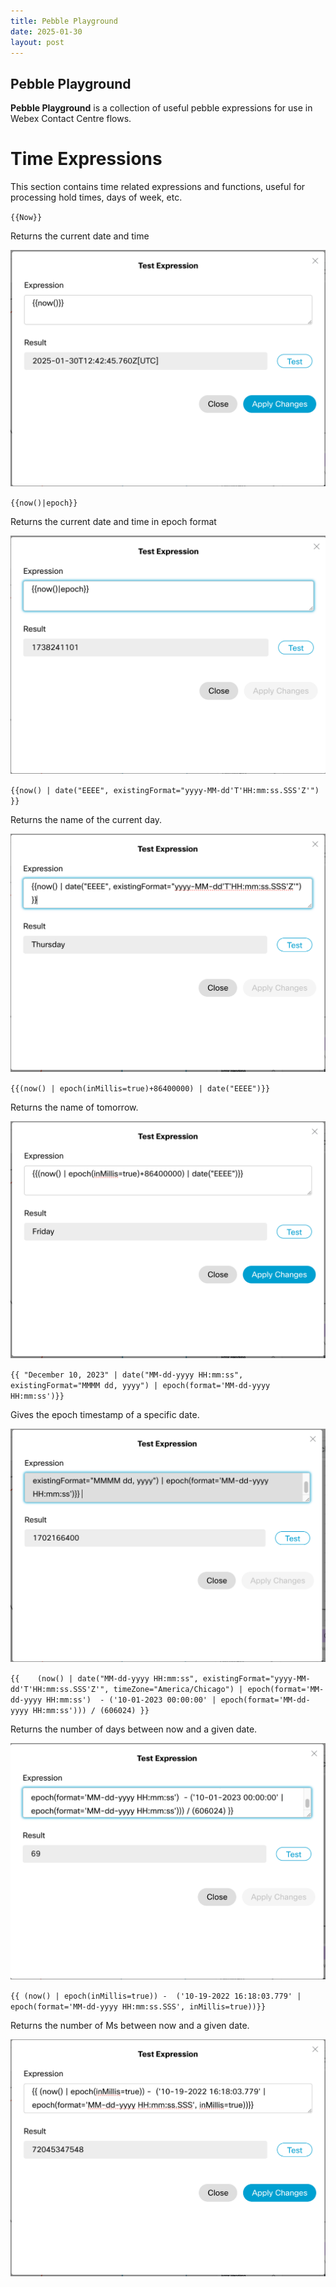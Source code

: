 ```yaml
---
title: Pebble Playground
date: 2025-01-30
layout: post
---
```


## Pebble Playground

**Pebble Playground** is a collection of useful pebble expressions for use in Webex Contact Centre flows.

# Time Expressions

This section contains time related expressions and functions, useful for processing hold times, days of week, etc.

`{{Now}}`

Returns the current date and time

![Now()](../assets/images/Pebbleplayground/now.png)

`{{now()|epoch}}`

Returns the current date and time in epoch format

![Now() in Epoch](../assets/images/Pebbleplayground/NowEpoch.png)

`{{now() | date("EEEE", existingFormat="yyyy-MM-dd'T'HH:mm:ss.SSS'Z'") }}`

Returns the name of the current day.

![Current Day](../assets/images/Pebbleplayground/currentday.png)

`{{(now() | epoch(inMillis=true)+86400000) | date("EEEE")}}`

Returns the name of tomorrow.

![Tomorrow](../assets/images/Pebbleplayground/Tomorrow.png)

`{{ "December 10, 2023" | date("MM-dd-yyyy HH:mm:ss", existingFormat="MMMM dd, yyyy") | epoch(format='MM-dd-yyyy HH:mm:ss')}}`

Gives the epoch timestamp of a specific date.

![Epoch Of Date](../assets/images/Pebbleplayground/epochofdate.png)

`{{    (now() | date("MM-dd-yyyy HH:mm:ss", existingFormat="yyyy-MM-dd'T'HH:mm:ss.SSS'Z'", timeZone="America/Chicago") | epoch(format='MM-dd-yyyy HH:mm:ss')  - ('10-01-2023 00:00:00' | epoch(format='MM-dd-yyyy HH:mm:ss'))) / (606024) }}`

Returns the number of days between now and a given date.

![Days Between Dates](../assets/images/Pebbleplayground/daysbetween.png)

`{{ (now() | epoch(inMillis=true)) -  ('10-19-2022 16:18:03.779' | epoch(format='MM-dd-yyyy HH:mm:ss.SSS', inMillis=true))}}`

Returns the number of Ms between now and a given date.

![Ms Between Now and date](../assets/images/Pebbleplayground/msbetweendate.png)